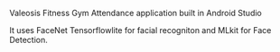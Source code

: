 

Valeosis Fitness Gym Attendance application built in Android Studio 

It uses FaceNet Tensorflowlite for facial recogniton and MLkit for Face Detection.
